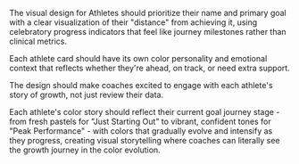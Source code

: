 The visual design for Athletes should prioritize their name and primary goal with a clear visualization of their "distance" from achieving it, using celebratory progress indicators that feel like journey milestones rather than clinical metrics.

Each athlete card should have its own color personality and emotional context that reflects whether they're ahead, on track, or need extra support.

The design should make coaches excited to engage with each athlete's story of growth, not just review their data.

Each athlete's color story should reflect their current goal journey stage - from fresh pastels for "Just Starting Out" to vibrant, confident tones for "Peak Performance" - with colors that gradually evolve and intensify as they progress, creating visual storytelling where coaches can literally see the growth journey in the color evolution.